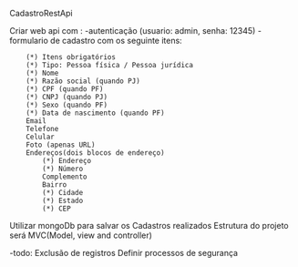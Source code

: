 CadastroRestApi

Criar web api com :
    -autenticação (usuario: admin,  senha:  12345)
    - formulario de cadastro com os seguinte itens: 

        (*) Itens obrigatórios
        (*) Tipo: Pessoa física / Pessoa jurídica
        (*) Nome
        (*) Razão social (quando PJ)
        (*) CPF (quando PF)
        (*) CNPJ (quando PJ)
        (*) Sexo (quando PF)
        (*) Data de nascimento (quando PF)
        Email
        Telefone
        Celular
        Foto (apenas URL)
        Endereços(dois blocos de endereço)
            (*) Endereço
            (*) Número
            Complemento
            Bairro
            (*) Cidade
            (*) Estado
            (*) CEP

Utilizar mongoDb para salvar os Cadastros realizados
Estrutura do projeto será MVC(Model, view and controller)

-todo:
    Exclusão de registros
    Definir processos de segurança


